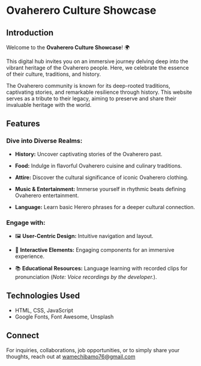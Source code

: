 # Ovaherero Culture Showcase

## Introduction

Welcome to the **Ovaherero Culture Showcase**! 🌍 

This digital hub invites you on an immersive journey delving deep into the vibrant heritage of the Ovaherero people. Here, we celebrate the essence of their culture, traditions, and history.

The Ovaherero community is known for its deep-rooted traditions, captivating stories, and remarkable resilience through history. This website serves as a tribute to their legacy, aiming to preserve and share their invaluable heritage with the world.

## Features

### Dive into Diverse Realms:

- **History:** Uncover captivating stories of the Ovaherero past.
  
- **Food:** Indulge in flavorful Ovaherero cuisine and culinary traditions.

- **Attire:** Discover the cultural significance of iconic Ovaherero clothing.

- **Music & Entertainment:** Immerse yourself in rhythmic beats defining Ovaherero entertainment.

- **Language:** Learn basic Herero phrases for a deeper cultural connection.

### Engage with:

- 🖼️ **User-Centric Design:** Intuitive navigation and layout.
  
- 🚀 **Interactive Elements:** Engaging components for an immersive experience.

- 📚 **Educational Resources:** Language learning with recorded clips for pronunciation (*Note: Voice recordings by the developer.*).

## Technologies Used

- HTML, CSS, JavaScript
- Google Fonts, Font Awesome, Unsplash

## Connect

For inquiries, collaborations, job opportunities, or to simply share your thoughts, reach out at  wamechibamo76@gmail.com
